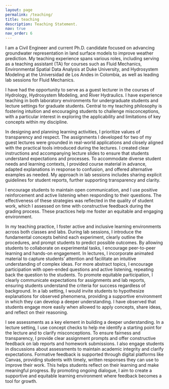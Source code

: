```yaml
---
layout: page
permalink: /teaching/
title: teaching
description: Teaching Statement.
nav: true
nav_order: 6
---
```


I am a Civil Engineer and current Ph.D. candidate focused on advancing groundwater representation in land surface models to improve weather prediction. My teaching experience spans various roles, including serving as a teaching assistant (TA) for courses such as Fluid Mechanics, Environmental Spatial Data Analysis at Duke University, and Hydrosystem Modeling at the Universidad de Los Andes in Colombia, as well as leading lab sessions for Fluid Mechanics.

I have had the opportunity to serve as a guest lecturer in the courses of Hydrology, Hydrosystem Modeling, and River Hydraulics. I have experience teaching in both laboratory environments for undergraduate students and lecture settings for graduate students. Central to my teaching philosophy is fostering intuition and encouraging students to challenge misconceptions, with a particular interest in exploring the applicability and limitations of key concepts within my discipline.

In designing and planning learning activities, I prioritize values of transparency and respect. The assignments I developed for two of my guest lectures were grounded in real-world applications and closely aligned with the practical tools introduced during the lectures. I created clear instructions and accompanying lecture slides to ensure that students understand expectations and processes. To accommodate diverse student needs and learning contexts, I provided course material in advance, adapted explanations in response to confusion, and offered alternative examples as needed. My approach in lab sessions includes sharing explicit guidelines for student reports, further supporting transparency and clarity.

I encourage students to maintain open communication, and I use positive reinforcement and active listening when responding to their questions. The effectiveness of these strategies was reflected in the quality of student work, which I assessed on time with constructive feedback during the grading process. These practices help me foster an equitable and engaging environment.

In my teaching practice, I foster active and inclusive learning environments across both classes and labs. During lab sessions, I introduce the fundamental concepts behind each experiment, clearly outline the procedures, and prompt students to predict possible outcomes. By allowing students to collaborate on experimental tasks, I encourage peer-to-peer learning and hands-on engagement. In lectures, I incorporate animated material to capture students’ attention and facilitate an intuitive understanding of complex ideas. For more abstract topics, I encourage participation with open-ended questions and active listening, repeating back the question to the students. To promote equitable participation, I clearly communicate expectations for assignments and lab reports, ensuring students understand the criteria for success regardless of background. In a lab setting, I would invite students to hypothesize explanations for observed phenomena, providing a supportive environment in which they can develop a deeper understanding. I have observed that students engage more easily when allowed to apply concepts, share ideas, and reflect on their reasoning.

I see assessments as a key element in building a deeper understanding. In a lecture setting, I use concept checks to help me identify a starting point for the lecture and to clarify misconceptions. To ensure fairness and transparency, I provide clear assignment prompts and offer constructive feedback on lab reports and homework submissions. I also engage students in discussions about assessments to maintain academic integrity and clarify expectations. Formative feedback is supported through digital platforms like Canvas, providing students with timely, written responses they can use to improve their work. This helps students reflect on their learning and make meaningful progress. By promoting ongoing dialogue, I aim to create a supportive and equitable learning environment where feedback becomes a tool for growth.

